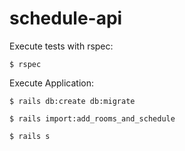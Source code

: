 # schedule-api

Execute tests with rspec:

`$ rspec`
  
Execute Application:

`$ rails db:create db:migrate`

`$ rails import:add_rooms_and_schedule`

`$ rails s`
